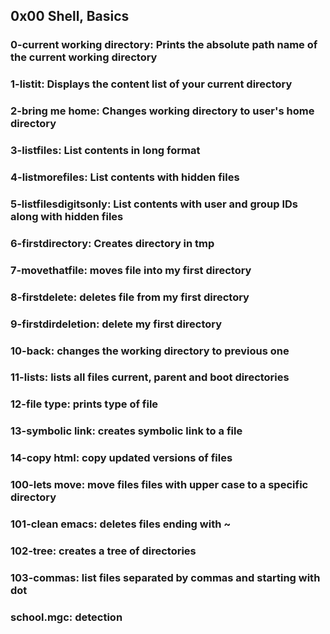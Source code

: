 ## 0x00 Shell, Basics

### 0-current working directory: Prints the absolute path name of the current working directory
### 1-listit: Displays the content list of your current directory
### 2-bring me home: Changes working directory to user's home directory
### 3-listfiles: List contents in long format 
### 4-listmorefiles: List contents with hidden files
### 5-listfilesdigitsonly: List contents with user and group IDs along with hidden files
### 6-firstdirectory: Creates directory in tmp
### 7-movethatfile: moves file into my first directory
### 8-firstdelete: deletes file from my first directory
### 9-firstdirdeletion: delete my first directory
### 10-back: changes the working directory to previous one
### 11-lists: lists all files current, parent and boot directories
### 12-file type: prints type of file
### 13-symbolic link: creates symbolic link to a file
### 14-copy html: copy updated versions of files
### 100-lets move: move files files with upper case to a specific directory
### 101-clean emacs: deletes files ending with ~
### 102-tree: creates a tree of directories
### 103-commas: list files separated by commas and starting with dot
### school.mgc: detection 
